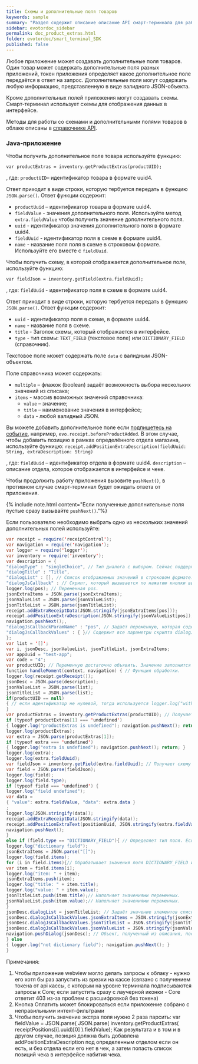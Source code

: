 ```yaml
---
title: Схемы и дополнительные поля товаров
keywords: sample
summary: "Раздел содержит описание описание API смарт-терминала для работы со схемами и дополнительными полями товаров."
sidebar: evotordoc_sidebar
permalink: doc_product_extras.html
folder: evotordoc/smart_terminal_SDK
published: false
---
```


Любое приложение может создавать дополнительные поля товаров. Один товар может содержать дополнительные поля разных приложений, токен приложения определяет какое дополнительное поле передаётся в ответ на запрос. Дополнительные поля могут содержать любую информацию, представленную в виде валидного JSON-объекта.

Кроме дополнительных полей приложения могут создавать схемы. Смарт-терминал использует схемы для отображения данных в интерфейсе.

Методы для работы со схемами и дополнительными полями товаров в облаке описаны в [справочнике API](https://api.evotor.ru/docs/#tag/Shemy-i-dopolnitelnye-polya-tovarov).

### Java-приложение

Чтобы получить дополнительное поле товара используйте функцию:

`var productExtras = inventory.getProductExtras(productUID);`

, где:
`productUID`– идентификатор товара в формате uuid4.

Ответ приходит в виде строки, которую тербуется передать в функцию `JSON.parse()`. Ответ функции содержит:

* `productUuid` – идентификатор товара в формате uuid4.
* `fieldValue` - значения дополнительного поля. Используйте метод `extra.fieldValue` чтобы получить значение дополнительного поля.
* `uuid` - идентификатор значения дополнительного поля в формате uuid4.
* `fieldUuid` - идентификатор поля в схеме в формате uuid4.
* `name` - название поля поля в схеме в строковом формате. Используйте его вместе с `fieldUuid`.


Чтобы получить схему, в которой отображается дополнительное поле, используйте функцию:

`var fieldJson = inventory.getField(extra.fieldUuid);`

, где:
`fieldUuid` - идентификатор поля в схеме в формате uuid4.

Ответ приходит в виде строки, которую тербуется передать в функцию `JSON.parse()`. Ответ функции содержит:

* `uuid` - идентификатор поля в схеме, в формате uuid4.
* `name` - название поля в схеме.
* `title` - Заголок схемы, который отображается в интерфейсе.
* `type` - тип схемы: `TEXT_FIELD` (текстовое поле) или `DICTIONARY_FIELD` (справочник).

Текстовое поле может содержать поле `data` с валидным JSON-объектом.

Поле справочника может содержать:

* `multiple` – флажок (boolean) задаёт возможность выбора нескольких значений из списака;
* `items` - массив возможных значений справочника:
    * `value` – значение;
    * `title` – наименование значения в интерфейсе;
    * `data` - любой валидный JSON.

Вы можете добавить дополнительное поле если [подпишетесь на событие](./doc_integrated_app_points.html), например, `evo.receipt.beforeProductAdded`. В этом случае, чтобы добавить позицию в рамках определённого отдела магазина, используйте функицю:
`receipt.addPositionExtraDescription(fieldUuid: String, extraDescription: String)`

, где:
`fieldUuid` – идентификатор отдела в формате uuid4.
`description` – описание отдела, которое отображается в интерфейсе и чеке.

Чтобы продолжить работу приложения вызовите `pushNext()`, в противном случае смарт-терминал будет ожидать ответа от приложения.

{% include note.html content="Если полученные дополнительные поля пустые сразу вызывайте `pushNext()`."%}

Если пользователю необходимо выбрать одно из нескольких значений дополнительных полей используйте:

``` java
var receipt = require('receiptControl');
var navigation = require('navigation');
var logger = require('logger');
var inventory = require('inventory');
var description = {
"dialogType" : "singleChoice", // Тип диалога с выбором. Сейчас поддерживается только singleChoice (единственный вариант).
"dialogTitle" : "Title",
"dialogList" : [], // Список отображаемых значений в строковом формате.
"dialogJsCallback" : // Скрипт, который вызывается по нажатию кнопки выбора какого-либо значения.
logger.log(pos); // Переменная pos.
jsonExtraItems = JSON.parse(jsonExtraItems);
jsonValueList = JSON.parse(jsonValueList);
jsonTitleList = JSON.parse(jsonTitleList);
receipt.addExtraReceiptData(JSON.stringify(jsonExtraItems[pos]));
receipt.addPositionExtraDescription(JSON.stringify(jsonValueList[pos]), jsonTitleList[pos]); // Передаёт значение, которое выбрал пользователь.
navigation.pushNext();,
"dialogJsCallbackParamName" : "pos", // Задаёт переменную, которая содержит выбор пользователя. В данном примере используется переменная pos.
"dialogJsCallbackValues" : { }// Содержит все параметры скрипта dialogJsCallback. Параметры заданы парами "ключ - значение".
};
var list = '[]';
var i, jsonDesc, jsonValueList, jsonTitleList, jsonExtraItems;
var appUuid = "test-app";
var code = "4";
var productUID; // Переменную достаточно объявить. Значение заполнится автоматически из товара, который добавлял пользователь.
function handleMoment(context, navigation) { // Функция обработки.
logger.log(receipt.getReceipt());
jsonDesc = JSON.parse(description);
jsonValueList = JSON.parse(list);
jsonTitleList = JSON.parse(list);
if(productUID == null)
{ // если идентификатор не нулевой, тогда используется logger.log("without product uuid"); navigation.pushNext(); return;
}
var productExtras = inventory.getProductExtras(productUID); // Получает дополнительные поля товара.
if (typeof productExtras[1] === 'undefined')
{ logger.log("productExtras is undefined"); navigation.pushNext(); return; }
logger.log(productExtras);
var extra = JSON.parse(productExtras[1]);
if (typeof extra === 'undefined')
{ logger.log("extra is undefined"); navigation.pushNext(); return; }
logger.log(extra);
logger.log(extra.fieldUuid);
var fieldJson = inventory.getField(extra.fieldUuid); // Получает схему поля.
var field = JSON.parse(fieldJson);
logger.log(field);
logger.log(field.type);
if (typeof field === 'undefined') {
logger.log("field undefined");
var data =
{ "value": extra.fieldValue, "data": extra.data }
;
logger.log(JSON.stringify(data));
receipt.addExtraReceiptData(JSON.stringify(data));
receipt.addPositionExtraText(positionUuid, JSON.stringify(extra.fieldValue));
navigation.pushNext();
}
else if (field.type == "DICTIONARY_FIELD"){ // Определяет тип поля. Если задан тип DICTIONARY_FIELD, требуется обработать содержимое.
logger.log("dictionary field");
jsonExtraItems = JSON.parse("[]");
logger.log(field.items);
for (i in field.items){// Обрабатывает значения поля DICTIONARY_FIELD и создаёт массивы названий и значений
var item = field.items[i];
logger.log("item: " + item);
jsonExtraItems.push(item);
logger.log("title: " + item.title);
logger.log("value: " + item.value);
jsonTitleList.push(item.title);// Наполняет значениями переменных.
jsonValueList.push(item.value);// Наполняет значениями переменных.
}
jsonDesc.dialogList = jsonTitleList; // Задаёт значение элементов списка dialogList, которые которые отображаются в интерфейсе.
jsonDesc.dialogJsCallbackValues.jsonExtraItems = JSON.stringify(jsonExtraItems); // Задаёт переменные, которые передаются dialogJsCallback
jsonDesc.dialogJsCallbackValues.jsonTitleList = JSON.stringify(jsonTitleList); // Задаёт переменные, которые передаются dialogJsCallback
jsonDesc.dialogJsCallbackValues.jsonValueList = JSON.stringify(jsonValueList); // Задаёт переменные, которые передаются dialogJsCallback
navigation.pushDialog(jsonDesc); // Объект, полученный из описания, после заполнения переменными.
} else
{ logger.log("not dictionary field"); navigation.pushNext(); }
}
```



Примечания:
1. Чтобы приложение webview могло делать запросы к облаку - нужно его хотя бы раз запустить из врезки на кассе (связано с получением токена от api кассы, с которым на уровне терминала подписываются запросы к Core; если запустить сразу с лаучерной иконки - Core ответит 403 из-за проблем с расшифровкой без токена)
2. Кнопка Оплатить может блокироваться если приложение собрано с неправильными интент-фильтрами
3. Чтобы получить значение экстра поля нужно 2 раза парсить:
var fieldValue = JSON.parse( JSON.parse( inventory.getProductExtras( receiptPositions[i].uuid)[0] ).fieldValue);
Как результата и в том и в другом случае, позиция должна быть добавлена addPositionExtraDescription под определенным отделом если он есть, и без отдела если его нет в чек, а затем попасть список позиций чека в интерфейсе набития чека.
